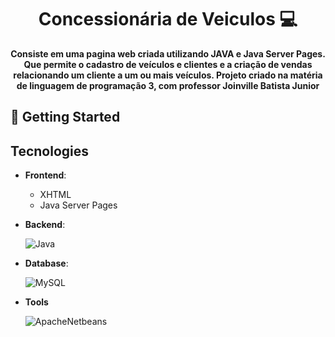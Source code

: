 
<h1 align="center" style="font-weight: bold;">Concessionária de Veiculos 💻</h1>
<p align="center">
  <b>Consiste em uma pagina web criada utilizando JAVA e Java Server Pages. Que permite o cadastro de veículos e clientes e a criação de vendas relacionando um cliente a um ou mais veículos. Projeto criado na matéria de linguagem de programação 3, com professor Joinville Batista Junior</b>
</p>


## 🚀 Getting Started

## Tecnologies
- **Frontend**:
  - XHTML
  - Java Server Pages

- **Backend**:

    ![Java](https://img.shields.io/badge/java-%23ED8B00.svg?style=for-the-badge&logo=openjdk&logoColor=white)

- **Database**:

   ![MySQL]( https://img.shields.io/badge/mysql-%2300f.svg?style=for-the-badge&logo=mysql&logoColor=white)

- **Tools**

   ![ApacheNetbeans](https://img.shields.io/badge/apache%20netbeans-1B6AC6?style=for-the-badge&logo=apache%20netbeans%20IDE&logoColor=white)
